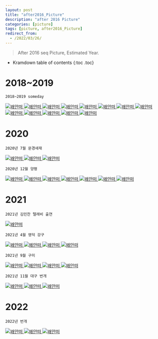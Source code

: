 ```yaml
---
layout: post
title: "after2016_Picture"
description: "after 2016 Picture"
categories: [picture]
tags: [picture, after2016_Picture]
redirect_from:
  - /2022/03/26/
---
```


> After 2016 seq Picture, Estimated Year.

* Kramdown table of contents
{:toc .toc}

# 2018~2019

~~~
2018~2019 someday
~~~
<a class="post-image" href="{{site.baseurl}}/assets/images/picture/after/2018_kookbab.jpg">
<img itemprop="image" data-src="{{site.baseurl}}/assets/images/picture/after/2018_kookbab.jpg" src="{{site.baseurl}}/assets/javascripts/unveil/loader.gif" alt="왜안떠" />
</a>
 
<a class="post-image" href="{{site.baseurl}}/assets/images/picture/after/2018_four.jpg">
<img itemprop="image" data-src="{{site.baseurl}}/assets/images/picture/after/2018_four.jpg" src="{{site.baseurl}}/assets/javascripts/unveil/loader.gif" alt="왜안떠" />
</a>
 
<a class="post-image" href="{{site.baseurl}}/assets/images/picture/after/2018_palgong.jpg">
<img itemprop="image" data-src="{{site.baseurl}}/assets/images/picture/after/2018_palgong.jpg" src="{{site.baseurl}}/assets/javascripts/unveil/loader.gif" alt="왜안떠" />
</a>
 
<a class="post-image" href="{{site.baseurl}}/assets/images/picture/after/2018_palgong2.jpg">
<img itemprop="image" data-src="{{site.baseurl}}/assets/images/picture/after/2018_palgong2.jpg" src="{{site.baseurl}}/assets/javascripts/unveil/loader.gif" alt="왜안떠" />
</a>
 
<a class="post-image" href="{{site.baseurl}}/assets/images/picture/after/2018_forkjin.jpg">
<img itemprop="image" data-src="{{site.baseurl}}/assets/images/picture/after/2018_forkjin.jpg" src="{{site.baseurl}}/assets/javascripts/unveil/loader.gif" alt="왜안떠" />
</a>
 
<a class="post-image" href="{{site.baseurl}}/assets/images/picture/after/2018_norabang.jpg">
<img itemprop="image" data-src="{{site.baseurl}}/assets/images/picture/after/2018_norabang.jpg" src="{{site.baseurl}}/assets/javascripts/unveil/loader.gif" alt="왜안떠" />
</a>
 
<a class="post-image" href="{{site.baseurl}}/assets/images/picture/after/2018_gyemyung.jpg">
<img itemprop="image" data-src="{{site.baseurl}}/assets/images/picture/after/2018_gyemyung.jpg" src="{{site.baseurl}}/assets/javascripts/unveil/loader.gif" alt="왜안떠" />
</a>
 
<a class="post-image" href="{{site.baseurl}}/assets/images/picture/after/2018_gyemyung2.jpg">
<img itemprop="image" data-src="{{site.baseurl}}/assets/images/picture/after/2018_gyemyung2.jpg" src="{{site.baseurl}}/assets/javascripts/unveil/loader.gif" alt="왜안떠" />
</a>
 
<a class="post-image" href="{{site.baseurl}}/assets/images/picture/after/2018_jjock.jpg">
<img itemprop="image" data-src="{{site.baseurl}}/assets/images/picture/after/2018_jjock.jpg" src="{{site.baseurl}}/assets/javascripts/unveil/loader.gif" alt="왜안떠" />
</a>
 
<a class="post-image" href="{{site.baseurl}}/assets/images/picture/after/2018_jjock2.jpg">
<img itemprop="image" data-src="{{site.baseurl}}/assets/images/picture/after/2018_jjock2.jpg" src="{{site.baseurl}}/assets/javascripts/unveil/loader.gif" alt="왜안떠" />
</a>
 
<a class="post-image" href="{{site.baseurl}}/assets/images/picture/after/2019_jjock.jpg">
<img itemprop="image" data-src="{{site.baseurl}}/assets/images/picture/after/2019_jjock.jpg" src="{{site.baseurl}}/assets/javascripts/unveil/loader.gif" alt="왜안떠" />
</a>
 
<a class="post-image" href="{{site.baseurl}}/assets/images/picture/after/2019_some.jpg">
<img itemprop="image" data-src="{{site.baseurl}}/assets/images/picture/after/2019_some.jpg" src="{{site.baseurl}}/assets/javascripts/unveil/loader.gif" alt="왜안떠" />
</a>
 
<a class="post-image" href="{{site.baseurl}}/assets/images/picture/after/someday.jpg">
<img itemprop="image" data-src="{{site.baseurl}}/assets/images/picture/after/someday.jpg" src="{{site.baseurl}}/assets/javascripts/unveil/loader.gif" alt="왜안떠" />
</a>
 
# 2020

~~~
2020년 7월 문경새재
~~~
<a class="post-image" href="{{site.baseurl}}/assets/images/picture/after/moon1.jpg">
<img itemprop="image" data-src="{{site.baseurl}}/assets/images/picture/after/moon1.jpg" src="{{site.baseurl}}/assets/javascripts/unveil/loader.gif" alt="왜안떠" />
</a>
 
<a class="post-image" href="{{site.baseurl}}/assets/images/picture/after/moon2.jpg">
<img itemprop="image" data-src="{{site.baseurl}}/assets/images/picture/after/moon2.jpg" src="{{site.baseurl}}/assets/javascripts/unveil/loader.gif" alt="왜안떠" />
</a>
 
<a class="post-image" href="{{site.baseurl}}/assets/images/picture/after/moon3.jpg">
<img itemprop="image" data-src="{{site.baseurl}}/assets/images/picture/after/moon3.jpg" src="{{site.baseurl}}/assets/javascripts/unveil/loader.gif" alt="왜안떠" />
</a>
 
~~~
2020년 12월 양평
~~~
<a class="post-image" href="{{site.baseurl}}/assets/images/picture/after/yang1.jpg">
<img itemprop="image" data-src="{{site.baseurl}}/assets/images/picture/after/yang1.jpg" src="{{site.baseurl}}/assets/javascripts/unveil/loader.gif" alt="왜안떠" />
</a>
 
<a class="post-image" href="{{site.baseurl}}/assets/images/picture/after/yang2.jpg">
<img itemprop="image" data-src="{{site.baseurl}}/assets/images/picture/after/yang2.jpg" src="{{site.baseurl}}/assets/javascripts/unveil/loader.gif" alt="왜안떠" />
</a>
 
<a class="post-image" href="{{site.baseurl}}/assets/images/picture/after/yang3.jpg">
<img itemprop="image" data-src="{{site.baseurl}}/assets/images/picture/after/yang3.jpg" src="{{site.baseurl}}/assets/javascripts/unveil/loader.gif" alt="왜안떠" />
</a>
 
<a class="post-image" href="{{site.baseurl}}/assets/images/picture/after/yang4.jpg">
<img itemprop="image" data-src="{{site.baseurl}}/assets/images/picture/after/yang4.jpg" src="{{site.baseurl}}/assets/javascripts/unveil/loader.gif" alt="왜안떠" />
</a>
 
<a class="post-image" href="{{site.baseurl}}/assets/images/picture/after/yang5.jpg">
<img itemprop="image" data-src="{{site.baseurl}}/assets/images/picture/after/yang5.jpg" src="{{site.baseurl}}/assets/javascripts/unveil/loader.gif" alt="왜안떠" />
</a>
 
<a class="post-image" href="{{site.baseurl}}/assets/images/picture/after/yang6.jpg">
<img itemprop="image" data-src="{{site.baseurl}}/assets/images/picture/after/yang6.jpg" src="{{site.baseurl}}/assets/javascripts/unveil/loader.gif" alt="왜안떠" />
</a>
 
<a class="post-image" href="{{site.baseurl}}/assets/images/picture/after/yang7.jpg">
<img itemprop="image" data-src="{{site.baseurl}}/assets/images/picture/after/yang7.jpg" src="{{site.baseurl}}/assets/javascripts/unveil/loader.gif" alt="왜안떠" />
</a>
 
# 2021

~~~
2021년 김민찬 텔레비 출연
~~~
<a class="post-image" href="{{site.baseurl}}/assets/images/picture/after/minchantv.png">
<img itemprop="image" data-src="{{site.baseurl}}/assets/images/picture/after/minchantv.png" src="{{site.baseurl}}/assets/javascripts/unveil/loader.gif" alt="왜안떠" />
</a>
  
~~~
2021년 4월 영덕 강구
~~~
<a class="post-image" href="{{site.baseurl}}/assets/images/picture/after/gang1.jpg">
<img itemprop="image" data-src="{{site.baseurl}}/assets/images/picture/after/gang1.jpg" src="{{site.baseurl}}/assets/javascripts/unveil/loader.gif" alt="왜안떠" />
</a>
  
<a class="post-image" href="{{site.baseurl}}/assets/images/picture/after/gang2.jpg">
<img itemprop="image" data-src="{{site.baseurl}}/assets/images/picture/after/gang2.jpg" src="{{site.baseurl}}/assets/javascripts/unveil/loader.gif" alt="왜안떠" />
</a>
  
<a class="post-image" href="{{site.baseurl}}/assets/images/picture/after/gang3.jpg">
<img itemprop="image" data-src="{{site.baseurl}}/assets/images/picture/after/gang3.jpg" src="{{site.baseurl}}/assets/javascripts/unveil/loader.gif" alt="왜안떠" />
</a>
  
<a class="post-image" href="{{site.baseurl}}/assets/images/picture/after/gang4.jpg">
<img itemprop="image" data-src="{{site.baseurl}}/assets/images/picture/after/gang4.jpg" src="{{site.baseurl}}/assets/javascripts/unveil/loader.gif" alt="왜안떠" />
</a>
  
~~~
2021년 9월 구미
~~~
<a class="post-image" href="{{site.baseurl}}/assets/images/picture/after/goo1.jpg">
<img itemprop="image" data-src="{{site.baseurl}}/assets/images/picture/after/goo1.jpg" src="{{site.baseurl}}/assets/javascripts/unveil/loader.gif" alt="왜안떠" />
</a>
  
<a class="post-image" href="{{site.baseurl}}/assets/images/picture/after/goo2.jpg">
<img itemprop="image" data-src="{{site.baseurl}}/assets/images/picture/after/goo2.jpg" src="{{site.baseurl}}/assets/javascripts/unveil/loader.gif" alt="왜안떠" />
</a>
  
<a class="post-image" href="{{site.baseurl}}/assets/images/picture/after/goo3.jpg">
<img itemprop="image" data-src="{{site.baseurl}}/assets/images/picture/after/goo3.jpg" src="{{site.baseurl}}/assets/javascripts/unveil/loader.gif" alt="왜안떠" />
</a>
  
<a class="post-image" href="{{site.baseurl}}/assets/images/picture/after/goo4.jpg">
<img itemprop="image" data-src="{{site.baseurl}}/assets/images/picture/after/goo4.jpg" src="{{site.baseurl}}/assets/javascripts/unveil/loader.gif" alt="왜안떠" />
</a>
  
~~~
2021년 11월 대구 번개
~~~
<a class="post-image" href="{{site.baseurl}}/assets/images/picture/after/pri1.jpg">
<img itemprop="image" data-src="{{site.baseurl}}/assets/images/picture/after/pri1.jpg" src="{{site.baseurl}}/assets/javascripts/unveil/loader.gif" alt="왜안떠" />
</a>
  
<a class="post-image" href="{{site.baseurl}}/assets/images/picture/after/pri2.jpg">
<img itemprop="image" data-src="{{site.baseurl}}/assets/images/picture/after/pri2.jpg" src="{{site.baseurl}}/assets/javascripts/unveil/loader.gif" alt="왜안떠" />
</a>
  
<a class="post-image" href="{{site.baseurl}}/assets/images/picture/after/pri3.jpg">
<img itemprop="image" data-src="{{site.baseurl}}/assets/images/picture/after/pri3.jpg" src="{{site.baseurl}}/assets/javascripts/unveil/loader.gif" alt="왜안떠" />
</a>
  

# 2022

~~~
2022년 번개
~~~  
<a class="post-image" href="{{site.baseurl}}/assets/images/picture/after/20220312_02.jpg">
<img itemprop="image" data-src="{{site.baseurl}}/assets/images/picture/after/20220312_02.jpg" src="{{site.baseurl}}/assets/javascripts/unveil/loader.gif" alt="왜안떠" />
</a>
 
<a class="post-image" href="{{site.baseurl}}/assets/images/picture/after/20220312_03.jpg">
<img itemprop="image" data-src="{{site.baseurl}}/assets/images/picture/after/20220312_03.jpg" src="{{site.baseurl}}/assets/javascripts/unveil/loader.gif" alt="왜안떠" />
</a>
 
<a class="post-image" href="{{site.baseurl}}/assets/images/picture/after/20220312_04.jpg">
<img itemprop="image" data-src="{{site.baseurl}}/assets/images/picture/after/20220312_04.jpg" src="{{site.baseurl}}/assets/javascripts/unveil/loader.gif" alt="왜안떠" />
</a>
 